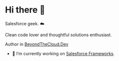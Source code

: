 # Hi there 👋

Salesforce geek. ☁️ 

Clean code lover and thoughtful solutions enthusiast.

Author in [BeyondTheCloud.Dev](https://beyondthecloud.dev/blog)

- 🔭 I’m currently working on [Salesforce Frameworks](https://github.com/beyond-the-cloud-dev).

